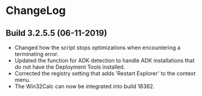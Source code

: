 # ChangeLog #

## Build 3.2.5.5 (06-11-2019) ##

- Changed how the script stops optimizations when encountering a terminating error.
- Updated the function for ADK detection to handle ADK installations that do not have the Deployment Tools installed.
- Corrected the registry setting that adds 'Restart Explorer' to the context menu.
- The Win32Calc can now be integrated into build 18362.